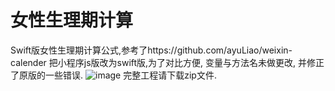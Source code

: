# 女性生理期计算
Swift版女性生理期计算公式,参考了https://github.com/ayuLiao/weixin-calender
把小程序js版改为swift版,为了对比方便, 变量与方法名未做更改, 并修正了原版的一些错误.
![image](xxx.png)
完整工程请下载zip文件.
